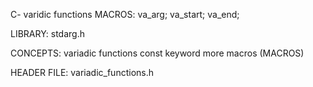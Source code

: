 C- varidic functions 
MACROS:
va_arg;
va_start;
va_end; 

LIBRARY:
stdarg.h 

CONCEPTS: 
variadic functions
const keyword 
more macros (MACROS)

HEADER FILE: 
variadic_functions.h 
